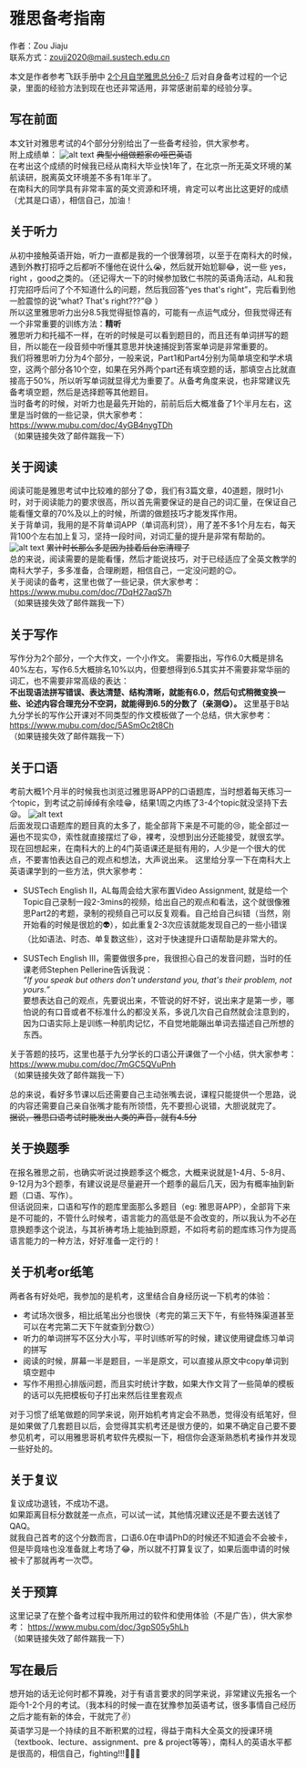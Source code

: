 # 雅思备考指南

作者：Zou Jiaju  
联系方式：<zoujj2020@mail.sustech.edu.cn>

本文是作者参考飞跃手册中  [2个月自学雅思总分6-7](https://sustech-application.com/post/76) 后对自身备考过程的一个记录，里面的经验方法到现在也还非常适用，非常感谢前辈的经验分享。  

## 写在前面  

本文针对雅思考试的4个部分分别给出了一些备考经验，供大家参考。  
附上成绩单：
![alt text](image.png)
~~典型小组做题家の哑巴英语~~  
在考出这个成绩的时候我已经从南科大毕业快1年了，在北京一所无英文环境的某航读研，脱离英文环境差不多有1年半了。  
在南科大的同学具有非常丰富的英文资源和环境，肯定可以考出比这更好的成绩（尤其是口语），相信自己，加油！

## 关于听力

从初中接触英语开始，听力一直都是我的一个很薄弱项，以至于在南科大的时候，遇到外教打招呼之后都听不懂他在说什么😭，然后就开始尬聊😂，说一些 yes，right ，good之类的。（还记得大一下的时候参加致仁书院的英语角活动，AL和我打完招呼后问了个不知道什么的问题，然后我回答“yes that's right”，完后看到他一脸震惊的说“what? That's right???”😅 ）  
所以这里雅思听力出分8.5我觉得挺惊喜的，可能有一点运气成分，但我觉得还有一个非常重要的训练方法：**精听**  
雅思听力和托福不一样，在听的时候是可以看到题目的，而且还有单词拼写的题目，所以能在一段音频中听懂其意思并快速捕捉到答案单词是非常重要的。  
我们将雅思听力分为4个部分，一般来说，Part1和Part4分别为简单填空和学术填空，这两个部分各10个空，如果在另外两个part还有填空题的话，那填空占比就直接高于50%，所以听写单词就显得尤为重要了。从备考角度来说，也非常建议先备考填空题，然后是选择题等其他题目。  
当时备考的时候，对听力也是最先开始的，前前后后大概准备了1个半月左右，这里是当时做的一些记录，供大家参考：
<https://www.mubu.com/doc/4yGB4nygTDh>  
（如果链接失效了邮件踹我一下）

## 关于阅读

阅读可能是雅思考试中比较难的部分了😨，我们有3篇文章，40道题，限时1小时，对于阅读能力的要求很高，所以首先需要保证的是自己的词汇量，在保证自己能看懂文章的70%及以上的时候，所谓的做题技巧才能发挥作用。  
关于背单词，我用的是不背单词APP（单词高利贷），用了差不多1个月左右，每天背100个左右加上复习，坚持一段时间，对词汇量的提升是非常有帮助的。  
![alt text](image-2.png)
~~累计时长那么多是因为挂着后台忘清理了~~  
总的来说，阅读需要的是能看懂，然后才能说技巧，对于已经适应了全英文教学的南科大学子，多多准备，合理刷题，相信自己，一定没问题的😉。  
关于阅读的备考，这里也做了一些记录，供大家参考：
<https://www.mubu.com/doc/7DqH27aqS7h>  
（如果链接失效了邮件踹我一下）

## 关于写作

写作分为2个部分，一个大作文，一个小作文。
需要指出，写作6.0大概是排名40%左右，写作6.5大概排名10%以内，但要想得到6.5其实并不需要非常华丽的词汇，也不需要非常高级的表达：  
**不出现语法拼写错误、表达清楚、结构清晰，就能有6.0，然后句式稍微变换一些、论述内容合理充分不空洞，就能得到6.5的分数了（亲测😋）。**
这里基于B站九分学长的写作公开课对不同类型的作文模板做了一个总结，供大家参考：
<https://www.mubu.com/doc/5ASmOc2t8Ch>  
（如果链接失效了邮件踹我一下）

## 关于口语

考前大概1个月半的时候我也浏览过雅思哥APP的口语题库，当时想着每天练习一个topic，到考试之前绰绰有余哇😁，结果1周之内练了3-4个topic就没坚持下去😪。
![alt text](image-1.png)  
后面发现口语题库的题目真的太多了，能全部背下来是不可能的😢，能全部过一遍也不现实😓，索性就直接摆烂了😆，裸考，没想到出分还能接受，就很玄学。  
现在回想起来，在南科大的上的4门英语课还是挺有用的，人少是一个很大的优点，不要害怕表达自己的观点和想法，大声说出来。
这里给分享一下在南科大上英语课学到的一些方法，供大家参考：  

* SUSTech English Ⅱ，AL每周会给大家布置Video Assignment, 就是给一个Topic自己录制一段2-3mins的视频，给出自己的观点和看法，这个就很像雅思Part2的考题，录制的视频自己可以反复观看。自己给自己纠错（当然，刚开始看的时候是很尬的👽），如此重复2-3次应该就能发现自己的一些小错误（比如语法、时态、单复数这些），这对于快速提升口语帮助是非常大的。

* SUSTech English Ⅲ，需要做很多pre，我很担心自己的发音问题，当时的任课老师Stephen Pellerine告诉我说：  
*“If you speak but others don't understand you, that's their problem, not yours.”*  
要想表达自己的观点，先要说出来，不管说的好不好，说出来才是第一步，哪怕说的有口音或者不标准什么的都没关系，多说几次自己自然就会注意到的，因为口语实际上是训练一种肌肉记忆，不自觉地能蹦出单词去描述自己所想的东西。

关于答题的技巧，这里也基于九分学长的口语公开课做了一个小结，供大家参考：
<https://www.mubu.com/doc/7mGC5QVuPnh>  
（如果链接失效了邮件踹我一下）

总的来说，看好多节课以后还需要自己主动张嘴去说，课程只能提供一个思路，说的内容还需要自己亲自张嘴才能有所领悟，先不要担心说错，大胆说就完了。  
~~据说，雅思口语考试时能发出人类的声音，就有4.5分~~

## 关于换题季

在报名雅思之前，也确实听说过换题季这个概念，大概来说就是1-4月、5-8月、9-12月为3个题季，有建议说是尽量避开一个题季的最后几天，因为有概率抽到新题（口语、写作）。  
但话说回来，口语和写作的题库里面那么多题目（eg: 雅思哥APP），全部背下来是不可能的，不管什么时候考，语言能力的高低是不会改变的，所以我认为不必在意换题季这个说法，与其祈祷考场上能抽到原题，不如将考前的题库练习作为提高语言能力的一种方法，好好准备一定行的！

## 关于机考or纸笔

两者各有好处吧，我参加的是机考，这里结合自身经历说一下机考的体验：  

* 考试场次很多，相比纸笔出分也很快（考完的第三天下午，有些特殊渠道甚至可以在考完第二天下午就查到分数😏）  
* 听力的单词拼写不区分大小写，平时训练听写的时候，建议使用键盘练习单词的拼写
* 阅读的时候，屏幕一半是题目，一半是原文，可以直接从原文中copy单词到填空题中  
* 写作不用担心排版问题，而且实时统计字数，如果大作文背了一些简单的模板的话可以先把模板句子打出来然后往里套观点  

对于习惯了纸笔做题的同学来说，刚开始机考肯定会不熟悉，觉得没有纸笔好，但是如果做了几套题目以后，会觉得其实机考还是很方便的，如果不确定自己要不要参见机考，可以用雅思哥机考软件先模拟一下，相信你会逐渐熟悉机考操作并发现一些好处的。

## 关于复议

复议成功退钱，不成功不退。  
如果距离目标分数就差一点点，可以试一试，其他情况建议还是不要去送钱了QAQ。  
就我自己首考的这个分数而言，口语6.0在申请PhD的时候还不知道会不会被卡，但是毕竟啥也没准备就上考场了😂，所以就不打算复议了，如果后面申请的时候被卡了那就再考一次😇。

## 关于预算

这里记录了在整个备考过程中我所用过的软件和使用体验（不是广告），供大家参考：
<https://www.mubu.com/doc/3gpS05y5hLh>  
（如果链接失效了邮件踹我一下）

## 写在最后

想开始的话无论何时都不算晚，对于有语言要求的同学来说，非常建议先报名一个距今1-2个月的考试。（我本科的时候一直在犹豫参加英语考试，很多事情自己经历之后才能有新的体会，干就完了✌️）  
英语学习是一个持续的且不断积累的过程，得益于南科大全英文的授课环境（textbook、lecture、assignment、pre & project等等），南科人的英语水平都是很高的，相信自己，fighting!!!💪💪💪
